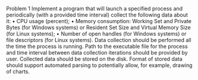 Problem 1
Implement a program that will launch a specified process and periodically (with a provided time interval) collect the following data about it:
•	CPU usage (percent);
•	Memory consumption: Working Set and Private Bytes (for Windows systems) or Resident Set Size and Virtual Memory Size (for Linux systems);
•	Number of open handles (for Windows systems) or file descriptors (for Linux systems).
Data collection should be performed all the time the process is running. Path to the executable file for the process and time interval between data collection iterations should be provided by user. Collected data should be stored on the disk. Format of stored data should support automated parsing to potentially allow, for example, drawing of charts.

